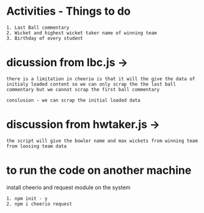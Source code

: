 # Activities - Things to do 

    1. Last Ball commentary 
    2. Wicket and highest wicket taker name of winning team 
    3. Birthday of every student


# dicussion from lbc.js -> 
    there is a limitation in cheerio is that it will the give the data of initialy loaded content so we can only scrap the the last ball commentary but we cannot scrap the first ball commentary

    conslusion - we can scrap the initial loaded data 

# discussion from hwtaker.js -> 
    the script will give the bowler name and max wickets from winning team 
    from loosing team data 


# to run the code on another machine 
install cheerio and request module on the system 

    1. npm init - y
    2. npm i cheerio request  
        


